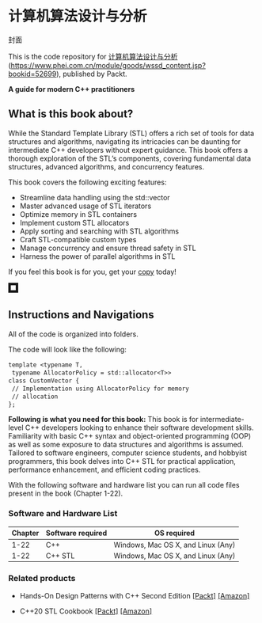 # 计算机算法设计与分析

封面







This is the code repository for  [计算机算法设计与分析](https://www.phei.com.cn/module/goods/wssd_content.jsp?bookid=52699) (https://www.phei.com.cn/module/goods/wssd_content.jsp?bookid=52699), published by Packt.

**A guide for modern C++ practitioners**

## What is this book about?
While the Standard Template Library (STL) offers a rich set of tools for data structures and algorithms, navigating its intricacies can be daunting for intermediate C++ developers without expert guidance. This book offers a thorough exploration of the STL’s components, covering fundamental data structures, advanced algorithms, and concurrency features.

This book covers the following exciting features:
* Streamline data handling using the std::vector
* Master advanced usage of STL iterators
* Optimize memory in STL containers
* Implement custom STL allocators
* Apply sorting and searching with STL algorithms
* Craft STL-compatible custom types
* Manage concurrency and ensure thread safety in STL
* Harness the power of parallel algorithms in STL

If you feel this book is for you, get your [copy](https://www.amazon.com/dp/1835468551) today!

<a href="https://www.packtpub.com/?utm_source=github&utm_medium=banner&utm_campaign=GitHubBanner"><img src="https://raw.githubusercontent.com/PacktPublishing/GitHub/master/GitHub.png" 
alt="https://www.packtpub.com/" border="5" /></a>

## Instructions and Navigations
All of the code is organized into folders. 

The code will look like the following:
```
template <typename T,
 typename AllocatorPolicy = std::allocator<T>>
class CustomVector {
 // Implementation using AllocatorPolicy for memory
 // allocation
};
```

**Following is what you need for this book:**
This book is for intermediate-level C++ developers looking to enhance their software development skills. Familiarity with basic C++ syntax and object-oriented programming (OOP) as well as some exposure to data structures and algorithms is assumed.
Tailored to software engineers, computer science students, and hobbyist programmers, this book delves into C++ STL for practical application, performance enhancement, and efficient coding practices.

With the following software and hardware list you can run all code files present in the book (Chapter 1-22).
### Software and Hardware List
| Chapter | Software required | OS required |
| -------- | ------------------------------------ | ----------------------------------- |
| 1-22 | C++ | Windows, Mac OS X, and Linux (Any) |
| 1-22 | C++ STL | Windows, Mac OS X, and Linux (Any) |

### Related products
* Hands-On Design Patterns with C++ Second Edition [[Packt]](https://www.packtpub.com/product/hands-on-design-patterns-with-c-second-edition/9781804611555?utm_source=github&utm_medium=repository&utm_campaign=9781804611555) [[Amazon]](https://www.amazon.com/dp/1804611557)

* C++20 STL Cookbook [[Packt]](https://www.packtpub.com/product/c20-stl-cookbook/9781803248714?utm_source=github&utm_medium=repository&utm_campaign=9781803248714) [[Amazon]](https://www.amazon.com/dp/1803248718)



